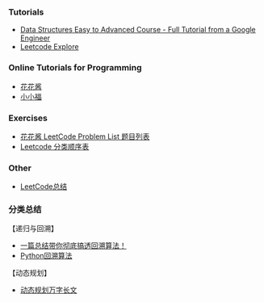 ### Tutorials
- [Data Structures Easy to Advanced Course - Full Tutorial from a Google Engineer](https://www.youtube.com/watch?v=RBSGKlAvoiM)
- [Leetcode Explore](https://leetcode.com/explore/)

### Online Tutorials for Programming
- [花花酱](https://www.youtube.com/user/xxfflower)
- [小小福](https://www.youtube.com/channel/UCCMpGENpr93ENbfdinP3QeQ)

### Exercises
- [花花酱 LeetCode Problem List 题目列表](https://zxi.mytechroad.com/blog/leetcode-problem-categories/)
- [Leetcode 分类顺序表](https://cspiration.com/leetcodeClassification)

### Other
- [LeetCode总结](https://blog.csdn.net/linhuanmars/category_2336231.html)

### 分类总结

【递归与回溯】
- [一篇总结带你彻底搞透回溯算法！](https://mp.weixin.qq.com/s/r73thpBnK1tXndFDtlsdCQ)
- [Python回溯算法](https://leetcode-cn.com/problems/subsets/solution/hui-su-suan-fa-by-powcai-5/)

【动态规划】
- [动态规划万字长文](https://zhuanlan.zhihu.com/p/91582909)
